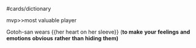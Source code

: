 #cards/dictionary 

mvp>>most valuable player <!--SR:!2024-01-31,10,272-->

Gotoh-san wears {{her heart on her sleeve}} (**to make** **your** **feelings** **and** **emotions** **obvious** **rather** **than** **hiding** **them)** <!--SR:!2024-01-29,10,270--> 
